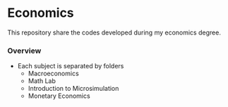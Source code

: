 # Economics

This repository share the codes developed during my economics degree.

### Overview

- Each subject is separated by folders
  - Macroeconomics
  - Math Lab
  - Introduction to Microsimulation
  - Monetary Economics
  
  
